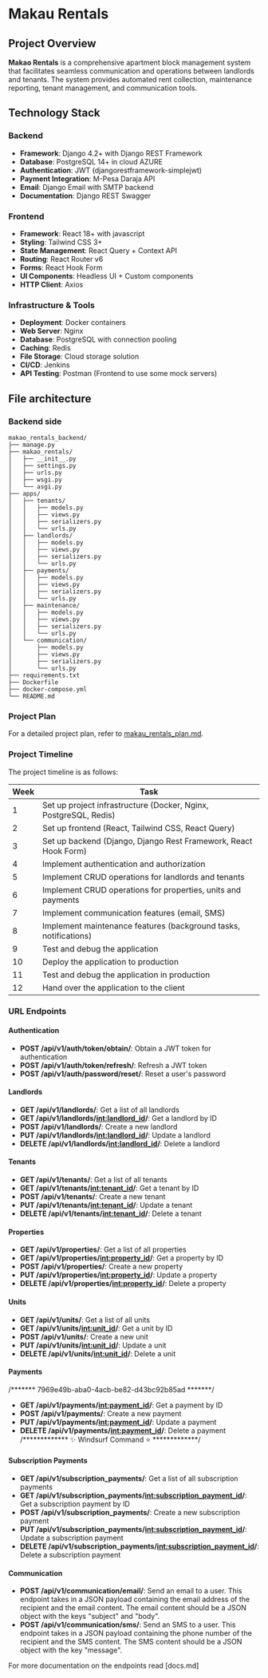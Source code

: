 # Makau Rentals

## Project Overview

**Makao Rentals** is a comprehensive apartment block management system that facilitates seamless communication and operations between landlords and tenants. The system provides automated rent collection, maintenance reporting, tenant management, and communication tools.

## Technology Stack

### Backend
- **Framework**: Django 4.2+ with Django REST Framework
- **Database**: PostgreSQL 14+ in cloud AZURE
- **Authentication**: JWT (djangorestframework-simplejwt)
- **Payment Integration**: M-Pesa Daraja API
- **Email**: Django Email with SMTP backend
- **Documentation**: Django REST Swagger
### Frontend
- **Framework**: React 18+ with javascript
- **Styling**: Tailwind CSS 3+
- **State Management**: React Query + Context API
- **Routing**: React Router v6
- **Forms**: React Hook Form
- **UI Components**: Headless UI + Custom components
- **HTTP Client**: Axios

### Infrastructure & Tools
- **Deployment**: Docker containers
- **Web Server**: Nginx
- **Database**: PostgreSQL with connection pooling
- **Caching**: Redis
- **File Storage**: Cloud storage solution
- **CI/CD**: Jenkins
- **API Testing**: Postman (Frontend to use some mock servers)

## File architecture

### Backend side

```
makao_rentals_backend/
├── manage.py
├── makao_rentals/
│   ├── __init__.py
│   ├── settings.py
│   ├── urls.py
│   ├── wsgi.py
│   └── asgi.py
├── apps/
│   ├── tenants/
│   │   ├── models.py
│   │   ├── views.py
│   │   ├── serializers.py
│   │   └── urls.py
│   ├── landlords/
│   │   ├── models.py
│   │   ├── views.py
│   │   ├── serializers.py
│   │   └── urls.py
│   ├── payments/
│   │   ├── models.py
│   │   ├── views.py
│   │   ├── serializers.py
│   │   └── urls.py
│   ├── maintenance/
│   │   ├── models.py
│   │   ├── views.py
│   │   ├── serializers.py
│   │   └── urls.py
│   └── communication/
│       ├── models.py
│       ├── views.py
│       ├── serializers.py
│       └── urls.py
├── requirements.txt
├── Dockerfile
├── docker-compose.yml
└── README.md
```
### Project Plan
For a detailed project plan, refer to [makau_rentals_plan.md](makao_rentals_plan.md).

### Project Timeline

The project timeline is as follows:

| Week | Task |
| --- | --- |
| 1   | Set up project infrastructure (Docker, Nginx, PostgreSQL, Redis) |
| 2   | Set up frontend (React, Tailwind CSS, React Query) |
| 3   | Set up backend (Django, Django Rest Framework, React Hook Form) |
| 4   | Implement authentication and authorization |
| 5   | Implement CRUD operations for landlords and tenants |
| 6   | Implement CRUD operations for properties, units and payments |
| 7   | Implement communication features (email, SMS) |
| 8   | Implement maintenance features (background tasks, notifications) |
| 9   | Test and debug the application |
| 10  | Deploy the application to production |
| 11  | Test and debug the application in production |
| 12  | Hand over the application to the client |

### URL Endpoints

#### Authentication

- **POST /api/v1/auth/token/obtain/**: Obtain a JWT token for authentication
- **POST /api/v1/auth/token/refresh/**: Refresh a JWT token
- **POST /api/v1/auth/password/reset/**: Reset a user's password

#### Landlords

- **GET /api/v1/landlords/**: Get a list of all landlords
- **GET /api/v1/landlords/<int:landlord_id>/**: Get a landlord by ID
- **POST /api/v1/landlords/**: Create a new landlord
- **PUT /api/v1/landlords/<int:landlord_id>/**: Update a landlord
- **DELETE /api/v1/landlords/<int:landlord_id>/**: Delete a landlord

#### Tenants

- **GET /api/v1/tenants/**: Get a list of all tenants
- **GET /api/v1/tenants/<int:tenant_id>/**: Get a tenant by ID
- **POST /api/v1/tenants/**: Create a new tenant
- **PUT /api/v1/tenants/<int:tenant_id>/**: Update a tenant
- **DELETE /api/v1/tenants/<int:tenant_id>/**: Delete a tenant

#### Properties

- **GET /api/v1/properties/**: Get a list of all properties
- **GET /api/v1/properties/<int:property_id>/**: Get a property by ID
- **POST /api/v1/properties/**: Create a new property
- **PUT /api/v1/properties/<int:property_id>/**: Update a property
- **DELETE /api/v1/properties/<int:property_id>/**: Delete a property

#### Units

- **GET /api/v1/units/**: Get a list of all units
- **GET /api/v1/units/<int:unit_id>/**: Get a unit by ID
- **POST /api/v1/units/**: Create a new unit
- **PUT /api/v1/units/<int:unit_id>/**: Update a unit
- **DELETE /api/v1/units/<int:unit_id>/**: Delete a unit

#### Payments
/*******  7969e49b-aba0-4acb-be82-d43bc92b85ad  *******/
- **GET /api/v1/payments/<int:payment_id>/**: Get a payment by ID
- **POST /api/v1/payments/**: Create a new payment
- **PUT /api/v1/payments/<int:payment_id>/**: Update a payment
- **DELETE /api/v1/payments/<int:payment_id>/**: Delete a payment
/*************  ✨ Windsurf Command ⭐  *************/
#### Subscription Payments

- **GET /api/v1/subscription_payments/**: Get a list of all subscription payments
- **GET /api/v1/subscription_payments/<int:subscription_payment_id>/**: Get a subscription payment by ID
- **POST /api/v1/subscription_payments/**: Create a new subscription payment
- **PUT /api/v1/subscription_payments/<int:subscription_payment_id>/**: Update a subscription payment
- **DELETE /api/v1/subscription_payments/<int:subscription_payment_id>/**: Delete a subscription payment

#### Communication
- **POST /api/v1/communication/email/**: Send an email to a user. This endpoint takes in a JSON payload containing the email address of the recipient and the email content. The email content should be a JSON object with the keys "subject" and "body".
- **POST /api/v1/communication/sms/**: Send an SMS to a user. This endpoint takes in a JSON payload containing the phone number of the recipient and the SMS content. The SMS content should be a JSON object with the key "message".

For more documentation on the endpoints read [docs.md]